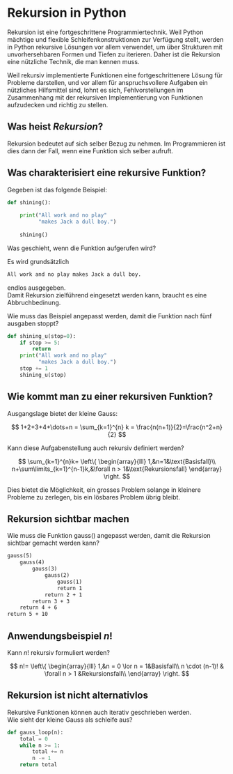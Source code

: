 # Rekursion in Python

Rekursion ist eine fortgeschrittene Programmiertechnik. Weil Python 
mächtige und flexible Schleifenkonstruktionen zur Verfügung stellt,
werden in Python rekursive Lösungen vor allem verwendet, um über
Strukturen mit unvorhersehbaren Formen und Tiefen zu
iterieren. Daher ist die Rekursion eine
nützliche Technik, die man kennen muss.

Weil rekursiv implementierte Funktionen eine fortgeschrittenere Lösung
für Probleme darstellen, und vor allem für anspruchsvollere Aufgaben ein
nützliches Hilfsmittel sind, lohnt es sich, Fehlvorstellungen im
Zusammenhang mit der rekursiven Implementierung von Funktionen
aufzudecken und richtig zu stellen. 

## Was heist *Rekursion*?

Rekursion bedeutet auf sich selber Bezug zu nehmen. Im Programmieren ist
dies dann der Fall, wenn eine Funktion sich selber aufruft.

## Was charakterisiert eine rekursive Funktion?

Gegeben ist das folgende Beispiel:

```python
def shining():
    
    print("All work and no play"
          "makes Jack a dull boy.")
    
    shining()
```

Was geschieht, wenn die Funktion aufgerufen wird?

Es wird grundsätzlich

```txt
All work and no play makes Jack a dull boy.
```

endlos ausgegeben.  
Damit Rekursion zielführend eingesetzt werden kann, braucht es eine
Abbruchbedinung.

Wie muss das Beispiel angepasst werden, damit die Funktion nach fünf
ausgaben stoppt?

```python
def shining_u(stop=0):
    if stop >= 5:
        return
    print("All work and no play"
          "makes Jack a dull boy.")
    stop += 1
    shining_u(stop)
```

## Wie kommt man zu einer rekursiven Funktion?

Ausgangslage bietet der kleine Gauss:

$$
1+2+3+4+\dots+n = \sum_{k=1}^{n} k = \frac{n(n+1)}{2}=\frac{n^2+n}{2}
$$

Kann diese Aufgabenstellung auch rekursiv definiert werden?

$$
\sum_{k=1}^{n}k=
\left\{
    \begin{array}{lll}
        1,&n=1&\text{Basisfall}\\
        n+\sum\limits_{k=1}^{n-1}k,&\forall n > 1&\text{Rekursionsfall}
    \end{array}
\right.
$$

Dies bietet die Möglichkeit, ein grosses Problem solange in kleinere
Probleme zu zerlegen, bis ein lösbares Problem übrig bleibt.

## Rekursion sichtbar machen

Wie muss die Funktion gauss() angepasst werden, damit die Rekursion
sichtbar gemacht werden kann?

```txt
gauss(5)
    gauss(4)
        gauss(3)
            gauss(2)
                gauss(1)
                return 1
            return 2 + 1
        return 3 + 3
    return 4 + 6
return 5 + 10
```

## Anwendungsbeispiel $n!$

Kann $n!$ rekursiv formuliert werden?

$$
n!=
\left\{
    \begin{array}{lll}
    1,&n = 0 \lor n = 1&Basisfall\\
    n \cdot (n-1)! & \forall n > 1 &Rekursionsfall\\
    \end{array}
\right.
$$

## Rekursion ist nicht alternativlos

Rekursive Funktionen können auch iterativ geschrieben werden.  
Wie sieht der kleine Gauss als schleife aus?

```python
def gauss_loop(n):
    total = 0
    while n >= 1:
        total += n
        n -= 1
    return total
```